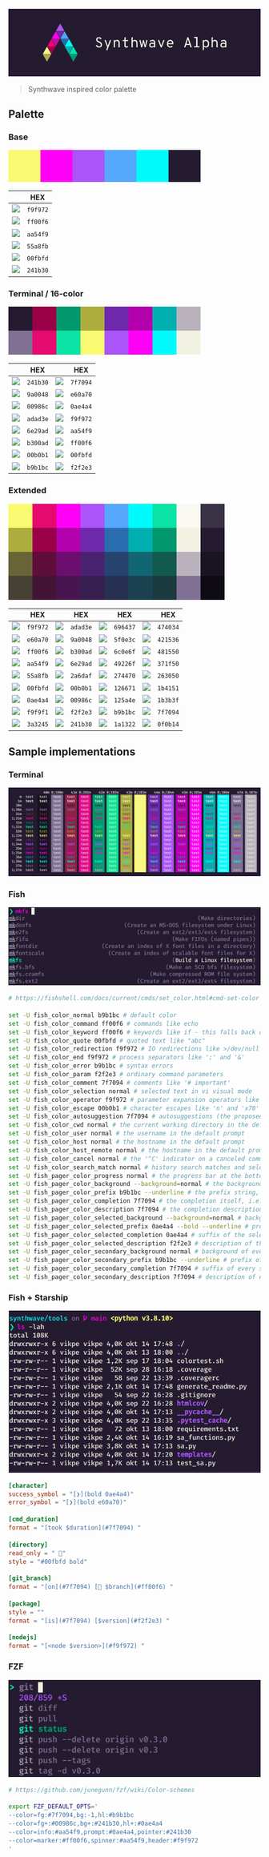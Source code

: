 
![](./.github/assets/synthwave_alpha_logo.png)
> Synthwave inspired color palette

## Palette

### Base
![](./.github/assets/palette_base.png)

&nbsp; | HEX
--- | ---
![](https://via.placeholder.com/20/f9f972/?text=+) | `f9f972`
![](https://via.placeholder.com/20/ff00f6/?text=+) | `ff00f6`
![](https://via.placeholder.com/20/aa54f9/?text=+) | `aa54f9`
![](https://via.placeholder.com/20/55a8fb/?text=+) | `55a8fb`
![](https://via.placeholder.com/20/00fbfd/?text=+) | `00fbfd`
![](https://via.placeholder.com/20/241b30/?text=+) | `241b30`


### Terminal / 16-color
![](./.github/assets/palette_terminal.png)

&nbsp; | HEX | &nbsp; | HEX
--- | --- | --- | ---
![](https://via.placeholder.com/20/241b30/?text=+) | `241b30` | ![](https://via.placeholder.com/20/7f7094/?text=+) | `7f7094`
![](https://via.placeholder.com/20/9a0048/?text=+) | `9a0048` | ![](https://via.placeholder.com/20/e60a70/?text=+) | `e60a70`
![](https://via.placeholder.com/20/00986c/?text=+) | `00986c` | ![](https://via.placeholder.com/20/0ae4a4/?text=+) | `0ae4a4`
![](https://via.placeholder.com/20/adad3e/?text=+) | `adad3e` | ![](https://via.placeholder.com/20/f9f972/?text=+) | `f9f972`
![](https://via.placeholder.com/20/6e29ad/?text=+) | `6e29ad` | ![](https://via.placeholder.com/20/aa54f9/?text=+) | `aa54f9`
![](https://via.placeholder.com/20/b300ad/?text=+) | `b300ad` | ![](https://via.placeholder.com/20/ff00f6/?text=+) | `ff00f6`
![](https://via.placeholder.com/20/00b0b1/?text=+) | `00b0b1` | ![](https://via.placeholder.com/20/00fbfd/?text=+) | `00fbfd`
![](https://via.placeholder.com/20/b9b1bc/?text=+) | `b9b1bc` | ![](https://via.placeholder.com/20/f2f2e3/?text=+) | `f2f2e3`


### Extended
![](./.github/assets/palette_extended.png)

&nbsp; | HEX | &nbsp; | HEX | &nbsp; | HEX | &nbsp; | HEX
--- | --- | --- | --- | --- | --- | --- | ---
![](https://via.placeholder.com/20/f9f972/?text=+) | `f9f972` | ![](https://via.placeholder.com/20/adad3e/?text=+) | `adad3e` | ![](https://via.placeholder.com/20/696437/?text=+) | `696437` | ![](https://via.placeholder.com/20/474034/?text=+) | `474034`
![](https://via.placeholder.com/20/e60a70/?text=+) | `e60a70` | ![](https://via.placeholder.com/20/9a0048/?text=+) | `9a0048` | ![](https://via.placeholder.com/20/5f0e3c/?text=+) | `5f0e3c` | ![](https://via.placeholder.com/20/421536/?text=+) | `421536`
![](https://via.placeholder.com/20/ff00f6/?text=+) | `ff00f6` | ![](https://via.placeholder.com/20/b300ad/?text=+) | `b300ad` | ![](https://via.placeholder.com/20/6c0e6f/?text=+) | `6c0e6f` | ![](https://via.placeholder.com/20/481550/?text=+) | `481550`
![](https://via.placeholder.com/20/aa54f9/?text=+) | `aa54f9` | ![](https://via.placeholder.com/20/6e29ad/?text=+) | `6e29ad` | ![](https://via.placeholder.com/20/49226f/?text=+) | `49226f` | ![](https://via.placeholder.com/20/371f50/?text=+) | `371f50`
![](https://via.placeholder.com/20/55a8fb/?text=+) | `55a8fb` | ![](https://via.placeholder.com/20/2a6daf/?text=+) | `2a6daf` | ![](https://via.placeholder.com/20/274470/?text=+) | `274470` | ![](https://via.placeholder.com/20/263050/?text=+) | `263050`
![](https://via.placeholder.com/20/00fbfd/?text=+) | `00fbfd` | ![](https://via.placeholder.com/20/00b0b1/?text=+) | `00b0b1` | ![](https://via.placeholder.com/20/126671/?text=+) | `126671` | ![](https://via.placeholder.com/20/1b4151/?text=+) | `1b4151`
![](https://via.placeholder.com/20/0ae4a4/?text=+) | `0ae4a4` | ![](https://via.placeholder.com/20/00986c/?text=+) | `00986c` | ![](https://via.placeholder.com/20/125a4e/?text=+) | `125a4e` | ![](https://via.placeholder.com/20/1b3b3f/?text=+) | `1b3b3f`
![](https://via.placeholder.com/20/f9f9f1/?text=+) | `f9f9f1` | ![](https://via.placeholder.com/20/f2f2e3/?text=+) | `f2f2e3` | ![](https://via.placeholder.com/20/b9b1bc/?text=+) | `b9b1bc` | ![](https://via.placeholder.com/20/7f7094/?text=+) | `7f7094`
![](https://via.placeholder.com/20/3a3245/?text=+) | `3a3245` | ![](https://via.placeholder.com/20/241b30/?text=+) | `241b30` | ![](https://via.placeholder.com/20/1a1322/?text=+) | `1a1322` | ![](https://via.placeholder.com/20/0f0b14/?text=+) | `0f0b14`


## Sample implementations

### Terminal
![](./.github/assets/screenshot_terminal.png)

### Fish
![](./.github/assets/screenshot_fish.png)
```sh
# https://fishshell.com/docs/current/cmds/set_color.html#cmd-set-color

set -U fish_color_normal b9b1bc # default color
set -U fish_color_command ff00f6 # commands like echo
set -U fish_color_keyword ff00f6 # keywords like if - this falls back on the command color if unset
set -U fish_color_quote 00fbfd # quoted text like "abc"
set -U fish_color_redirection f9f972 # IO redirections like >/dev/null
set -U fish_color_end f9f972 # process separators like ';' and '&'
set -U fish_color_error b9b1bc # syntax errors
set -U fish_color_param f2f2e3 # ordinary command parameters
set -U fish_color_comment 7f7094 # comments like '# important'
set -U fish_color_selection normal # selected text in vi visual mode
set -U fish_color_operator f9f972 # parameter expansion operators like '*' and '~'
set -U fish_color_escape 00b0b1 # character escapes like 'n' and 'x70'
set -U fish_color_autosuggestion 7f7094 # autosuggestions (the proposed rest of a command)
set -U fish_color_cwd normal # the current working directory in the default prompt
set -U fish_color_user normal # the username in the default prompt
set -U fish_color_host normal # the hostname in the default prompt
set -U fish_color_host_remote normal # the hostname in the default prompt for remote sessions (like ssh)
set -U fish_color_cancel normal # the '^C' indicator on a canceled command
set -U fish_color_search_match normal # history search matches and selected pager items (background only)
set -U fish_pager_color_progress normal # the progress bar at the bottom left corner
set -U fish_pager_color_background --background=normal # the background color of a line
set -U fish_pager_color_prefix b9b1bc --underline # the prefix string, i.e. the string that is to be completed
set -U fish_pager_color_completion 7f7094 # the completion itself, i.e. the proposed rest of the string
set -U fish_pager_color_description 7f7094 # the completion description
set -U fish_pager_color_selected_background --background=normal # background of the selected completion
set -U fish_pager_color_selected_prefix 0ae4a4 --bold --underline # prefix of the selected completion
set -U fish_pager_color_selected_completion 0ae4a4 # suffix of the selected completion
set -U fish_pager_color_selected_description f2f2e3 # description of the selected completion
set -U fish_pager_color_secondary_background normal # background of every second unselected completion
set -U fish_pager_color_secondary_prefix b9b1bc --underline # prefix of every second unselected completion
set -U fish_pager_color_secondary_completion 7f7094 # suffix of every second unselected completion
set -U fish_pager_color_secondary_description 7f7094 # description of every second unselected completion

```

### Fish + Starship
![](./.github/assets/screenshot_fish_starship.png)

```toml
[character]
success_symbol = "[❯](bold 0ae4a4)"
error_symbol = "[❯](bold e60a70)"

[cmd_duration]
format = "[took $duration](#7f7094) "

[directory]
read_only = " "
style = "#00fbfd bold"

[git_branch]
format = "[on](#7f7094) [ $branch](#ff00f6) "

[package]
style = ""
format = "[is](#7f7094) [$version](#f2f2e3) "

[nodejs]
format = "[<node $version>](#f9f972) "

```

### FZF
![](./.github/assets/screenshot_fzf.png)
```sh
# https://github.com/junegunn/fzf/wiki/Color-schemes

export FZF_DEFAULT_OPTS='
--color=fg:#7f7094,bg:-1,hl:#b9b1bc
--color=fg+:#00986c,bg+:#241b30,hl+:#0ae4a4
--color=info:#aa54f9,prompt:#0ae4a4,pointer:#241b30
--color=marker:#ff00f6,spinner:#aa54f9,header:#f9f972
'

```

<!--
## VCS / Diff

Status | C | Hex
--- | --- | ---
Added gutter | ![](https://via.placeholder.com/24/125a4e/?text=+) | #125a4e
Added background | ![](https://via.placeholder.com/24/1b3b3f/?text=+) | #1b3b3f
Deleted gutter | ![](https://via.placeholder.com/24/5f0e3c/?text=+) | #5f0e3c
Deleted background | ![](https://via.placeholder.com/24/421536/?text=+) | #421536
Modified gutter | ![](https://via.placeholder.com/24/274470/?text=+) | #274470
Modified background | ![](https://via.placeholder.com/24/263050/?text=+) | #263050
Conflict gutter | ![](https://via.placeholder.com/24/696437/?text=+) | #696437
Conflict background | ![](https://via.placeholder.com/24/474034/?text=+) | #474034
--!>

